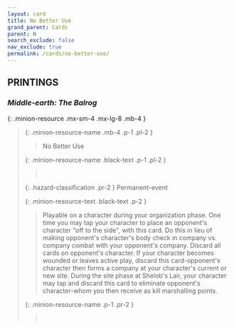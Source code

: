 ```yaml
---
layout: card
title: No Better Use
grand_parent: Cards
parent: N
search_exclude: false
nav_exclude: true
permalink: /cards/no-better-use/
---
```


## PRINTINGS


### _Middle-earth: The Balrog_

{: .minion-resource .mx-sm-4 .mx-lg-8 .mb-4 }
> {: .minion-resource-name .mb-4 .p-1 .pl-2 }
> > <div class="hazard-mp"></div>
> > <div class="card-name">No Better Use</div>
>
> {: .minion-resource-name .black-text .p-1 .pl-2 }
> > &nbsp;
>
> {: .hazard-classification .pr-2 }
> Permanent-event
>
> {: .minion-resource-text .black-text .p-2 }
> > Playable on a character during your organization phase. One time you may tap your character to place an opponent's character "off to the side", with this card. Do this in lieu of making opponent's character's body check in company vs. company combat with your opponent's company. Discard all cards on opponent's character. If your character becomes wounded or leaves active play, discard this card-opponent's character then forms a company at your character's current or new site. During the site phase at Shelob's Lair, your character may tap and discard this card to eliminate opponent's character-whom you then receive as kill marshalling points. 
> 
> {: .minion-resource-name .p-1 .pr-2 }
> > <div class="card-shield"></div>
> > <div class="card-corruption-white">&nbsp;</div>
